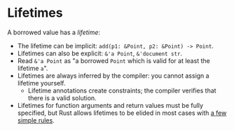 # Lifetimes

A borrowed value has a _lifetime_:

- The lifetime can be implicit: `add(p1: &Point, p2: &Point) -> Point`.
- Lifetimes can also be explicit: `&'a Point`, `&'document str`.
- Read `&'a Point` as "a borrowed `Point` which is valid for at least the
  lifetime `a`".
- Lifetimes are always inferred by the compiler: you cannot assign a lifetime
  yourself.
  - Lifetime annotations create constraints; the compiler verifies that there is
    a valid solution.
- Lifetimes for function arguments and return values must be fully specified,
  but Rust allows lifetimes to be elided in most cases with [a few simple rules](https://doc.rust-lang.org/nomicon/lifetime-elision.html).
